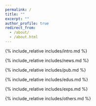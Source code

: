 ```yaml
---
permalink: /
title: ""
excerpt: ""
author_profile: true
redirect_from: 
  - /about/
  - /about.html
---
```


<span class='anchor' id='about-me'></span>
{% include_relative includes/intro.md %}

<span class='anchor' id='News'></span>
{% include_relative includes/news.md %}

<span class='anchor' id='Publications'></span>
{% include_relative includes/pub.md %}

<span class='anchor' id='educations'></span>
{% include_relative includes/edus.md %}

<span class='anchor' id='experiences'></span>
{% include_relative includes/exps.md %}

<span class='anchor' id='others'></span>
{% include_relative includes/others.md %}
